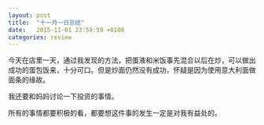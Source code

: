 ```yaml
---
layout: post
title:  "十一月一日总结"
date:   2015-11-01 23:59:59 +0100
categories: review
---
```


今天在店里一天，通过我发现的方法，把蛋液和米饭事先混合以后在炒，可以做出成功的蛋包饭来，十分可口。但是炒面仍然没有成功，怀疑是因为使用意大利面做面条的缘故。

我还要和妈妈讨论一下投资的事情。

所有的事情都要积极的看，都要想这件事的发生一定是对我有益处的。
